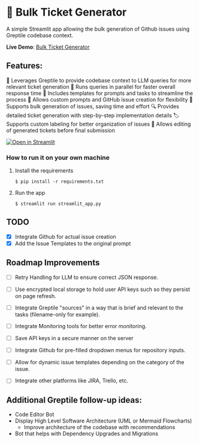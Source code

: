 # 🎫 Bulk Ticket Generator

A simple Streamlit app allowing the bulk generation of Github issues using Greptile codebase context.

**Live Demo**: [Bulk Ticket Generator](https://bulk-ticket-generator-ukt3bugc8hzrmvyggyaa34.streamlit.app/)

## Features:

🧠 Leverages Greptile to provide codebase context to LLM queries for more relevant ticket generation
🚀 Runs queries in parallel for faster overall response time
📝 Includes templates for prompts and tasks to streamline the process
🎨 Allows custom prompts and GitHub issue creation for flexibility
🔄 Supports bulk generation of issues, saving time and effort
🔍 Provides detailed ticket generation with step-by-step implementation details
🏷️ Supports custom labeling for better organization of issues
🔧 Allows editing of generated tickets before final submission

[![Open in Streamlit](https://static.streamlit.io/badges/streamlit_badge_black_white.svg)](https://support-tickets-template.streamlit.app/)

### How to run it on your own machine

1. Install the requirements

   ```
   $ pip install -r requirements.txt
   ```

2. Run the app

   ```
   $ streamlit run streamlit_app.py
   ```

## TODO
* [X] Integrate Github for actual issue creation
* [X] Add the Issue Templates to the original prompt

## Roadmap Improvements
* [ ] Retry Handling for LLM to ensure correct JSON response.
* [ ] Use encrypted local storage to hold user API keys such so they persist on page refresh.
* [ ] Integrate Greptile "sources" in a way that is brief and relevant to the tasks (filename-only for example).
* [ ] Integrate Monitoring tools for better error monitoring.
* [ ] Save API keys in a secure manner on the server
* [ ] Integrate Github for pre-filled dropdown menus for repository inputs.
* [ ] Allow for dynamic issue templates depending on the category of the issue.
* [ ] Integrate other platforms like JIRA, Trello, etc.


## Additional Greptile follow-up ideas:
* Code Editor Bot
* Display High Level Software Architecture (UML or Mermaid Flowcharts)
  * Improve architecture of the codebase with recommendations
* Bot that helps with Dependency Upgrades and Migrations
